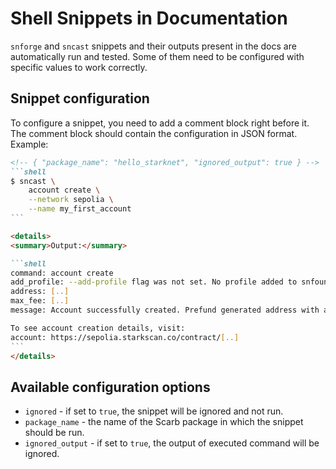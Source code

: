 # Shell Snippets in Documentation

`snforge` and `sncast` snippets and their outputs present in the docs are automatically run and tested. Some of them need to be configured with specific values to work correctly.

## Snippet configuration

To configure a snippet, you need to add a comment block right before it. The comment block should contain the configuration in JSON format. Example:

`````markdown
<!-- { "package_name": "hello_starknet", "ignored_output": true } -->
```shell
$ sncast \
    account create \
    --network sepolia \
    --name my_first_account
```

<details>
<summary>Output:</summary>

```shell
command: account create
add_profile: --add-profile flag was not set. No profile added to snfoundry.toml
address: [..]
max_fee: [..]
message: Account successfully created. Prefund generated address with at least <max_fee> STRK tokens. It is good to send more in the case of higher demand.

To see account creation details, visit:
account: https://sepolia.starkscan.co/contract/[..]
```
</details>
`````

## Available configuration options

- `ignored` - if set to `true`, the snippet will be ignored and not run.
- `package_name` - the name of the Scarb package in which the snippet should be run.
- `ignored_output` - if set to `true`, the output of executed command will be ignored.
